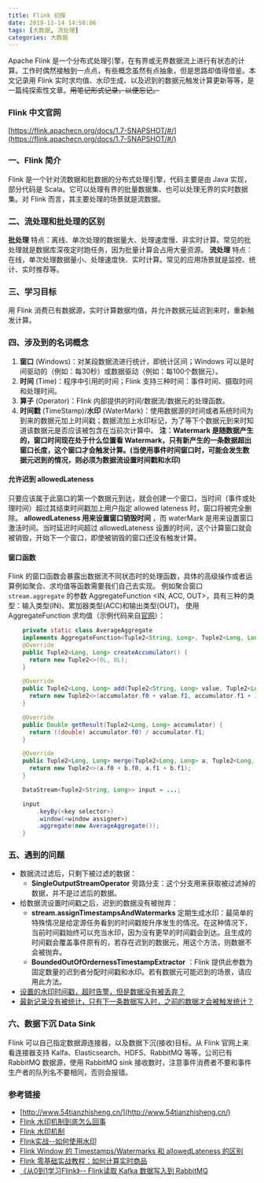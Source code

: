 ```yaml
---
title: Flink 初探
date: 2019-11-14 14:58:06
tags: [大数据, 流处理]
categories: 大数据
---
```

Apache Flink 是一个分布式处理引擎，在有界或无界数据流上进行有状态的计算。工作时偶然接触到一点点，有些概念虽然有点抽象，但是思路却值得借鉴。本文记录用 Flink 实时求均值、水印生成、以及迟到的数据元触发计算更新等等，是一篇纯探索性文章。<del>用笔记形式记录，以便忘记。</del>
<!--more-->
### Flink 中文官网 
[https://flink.apachecn.org/docs/1.7-SNAPSHOT/#/](https://flink.apachecn.org/docs/1.7-SNAPSHOT/#/)

### 一、Flink 简介
Flink 是一个针对流数据和批数据的分布式处理引擎，代码主要是由 Java 实现，部分代码是 Scala。它可以处理有界的批量数据集、也可以处理无界的实时数据集。对 Flink 而言，其主要处理的场景就是流数据。<br/>

### 二、流处理和批处理的区别
__批处理__ 特点：离线、单次处理的数据量大、处理速度慢、非实时计算。常见的批处理就是数据库深夜定时跑任务，因为批量计算会占用大量资源。
__流处理__ 特点：在线，单次处理数据量小、处理速度快、实时计算。常见的应用场景就是监控、统计、实时推荐等。

### 三、学习目标
用 Flink 消费已有数据源，实时计算数据均值，并允许数据元延迟到来时，重新触发计算。

### 四、涉及到的名词概念
1. __窗口__ (Windows)：对某段数据流进行统计，即统计区间；Windows 可以是时间驱动的（例如：每30秒）或数据驱动（例如：每100个数据元）。
2. __时间__ (Time)：程序中引用的时间；Flink 支持三种时间：事件时间、摄取时间和处理时间。
3. __算子__ (Operator)：Flink 内部提供的时间/数据流/数据元的处理函数。
4. __时间戳__ (TimeStamp)/__水印__ (WaterMark)：使用数据源的时间或者系统时间为到来的数据元加上时间戳；数据流加上水印标记，为了等下个数据元到来时知道该数据元是否应该被包含在当前次计算中。
__注：Watermark 是随数据产生的，窗口时间现在处于什么位置看 Watermark，只有新产生的一条数据超出窗口长度，这个窗口才会触发计算。(当使用事件时间窗口时，可能会发生数据元迟到的情况，则必须为数据流设置时间戳和水印)__
   
#### 允许迟到 allowedLateness
只要应该属于此窗口的第一个数据元到达，就会创建一个窗口，当时间（事件或处理时间）超过其结束时间戳加上用户指定 allowed lateness 时，窗口将被完全删除。
__allowedLateness 用来设置窗口销毁时间__ ，而 waterMark 是用来设置窗口激活时间。当时延迟时间超过 allowedLateness 设置的时间，这个计算窗口就会被销毁，开始下一个窗口，即使被销毁的窗口还没有触发计算。

#### 窗口函数
Flink 的窗口函数会暴露出数据流不同状态时的处理函数，具体的高级操作或者运算例如聚合、求均值等函数需要我们自己去实现。
例如聚合窗口 `stream.aggregate` 的参数 AggregateFunction <IN, ACC, OUT>，具有三种的类型：输入类型(IN)、累加器类型(ACC)和输出类型(OUT)。
使用 AggregateFunction 求均值（示例代码来自[官网](https://flink.apachecn.org/docs/1.7-SNAPSHOT/#/27?id=window-functions)）：
````java
    private static class AverageAggregate
    implements AggregateFunction<Tuple2<String, Long>, Tuple2<Long, Long>, Double> {
    @Override
    public Tuple2<Long, Long> createAccumulator() {
      return new Tuple2<>(0L, 0L);
    }

    @Override
    public Tuple2<Long, Long> add(Tuple2<String, Long> value, Tuple2<Long, Long> accumulator) {
      return new Tuple2<>(accumulator.f0 + value.f1, accumulator.f1 + 1L);
    }

    @Override
    public Double getResult(Tuple2<Long, Long> accumulator) {
      return ((double) accumulator.f0) / accumulator.f1;
    }

    @Override
    public Tuple2<Long, Long> merge(Tuple2<Long, Long> a, Tuple2<Long, Long> b) {
      return new Tuple2<>(a.f0 + b.f0, a.f1 + b.f1);
    }

    DataStream<Tuple2<String, Long>> input = ...;

    input
        .keyBy(<key selector>)
        .window(<window assigner>)
        .aggregate(new AverageAggregate());
    }
````

### 五、遇到的问题
* 数据流过滤后，只剩下被过滤的数据：
  * __SingleOutputStreamOperator__ 旁路分支：这个分支用来获取被过滤掉的数据，并不是过滤后的数据。
* 给数据流设置时间戳之后，迟到的数据没有被抛弃：
  * __stream.assignTimestampsAndWatermarks__ 定期生成水印：最简单的特殊情况是给定源任务看到的时间戳按升序发生的情况。在这种情况下，当前时间戳始终可以充当水印，因为没有更早的时间戳会到达。且生成的时间戳会覆盖事件原有的，若存在迟到的数据元，用这个方法，则数据不会被抛弃。
  * __BoundedOutOfOrdernessTimestampExtractor__ ：Flink 提供此参数为固定数量的迟到者分配时间戳和水印。若有数据元可能迟到的场景，请应用此方法。
* [设置的水印时间戳，超时告警，但是数据没有被丢弃？](https://stackoverflow.com/questions/50114412/flink-watermark-and-triggers-late-elements-not-discarded-on-event-time)
* [最新记录没有被统计，只有下一条数据写入时，之前的数据才会被触发统计？](https://developer.aliyun.com/ask/128431?spm=a2c6h.13159736)

### 六、数据下沉 Data Sink
Flink 可以自己指定数据源连接器，以及数据下沉(接收)目标。从 Flink 官网上来看连接器支持 Kalfa、Elasticsearch、HDFS、RabbitMQ 等等，公司已有 RabbitMQ 数据源，使用 RabbitMQ sink 接收数时，注意事件消费者不要和事件生产者的队列名不要相同，否则会报错。

### 参考链接
* [http://www.54tianzhisheng.cn/](http://www.54tianzhisheng.cn/)
* [Flink 水印机制到底怎么回事](https://bbs.csdn.net/topics/392567642?list=70723145)
* [Flink 水印机制](https://www.cnblogs.com/starzy/p/11439997.html)
* [Flink实战--如何使用水印](https://blog.csdn.net/aA518189/article/details/85233247)
* [Flink Window 的 Timestamps/Watermarks 和 allowedLateness 的区别](https://www.cnblogs.com/jiang-it/p/9280946.html)
* [Flink 零基础实战教程：如何计算实时商品](http://wuchong.me/blog/2018/11/07/use-flink-calculate-hot-items/)
* [《从0到1学习Flink》-- Flink读取 Kafka 数据写入到 RabbitMQ](https://cloud.tencent.com/developer/article/1419588)